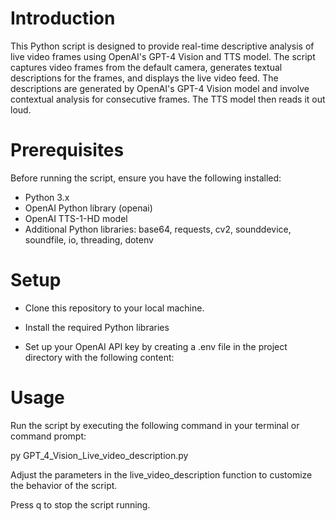 # Introduction
This Python script is designed to provide real-time descriptive analysis of live video frames using OpenAI's GPT-4 Vision and TTS model. The script captures video frames from the default camera, generates textual descriptions for the frames, and displays the live video feed. The descriptions are generated by OpenAI's GPT-4 Vision model and involve contextual analysis for consecutive frames. The TTS model then reads it out loud.

# Prerequisites
Before running the script, ensure you have the following installed:

* Python 3.x
* OpenAI Python library (openai)
* OpenAI TTS-1-HD model
* Additional Python libraries: base64, requests, cv2, sounddevice, soundfile, io, threading, dotenv
# Setup
* Clone this repository to your local machine.

* Install the required Python libraries 
 
* Set up your OpenAI API key by creating a .env file in the project directory with the following content:

# Usage
Run the script by executing the following command in your terminal or command prompt:

py GPT_4_Vision_Live_video_description.py

Adjust the parameters in the live_video_description function to customize the behavior of the script.

Press q to stop the script running.